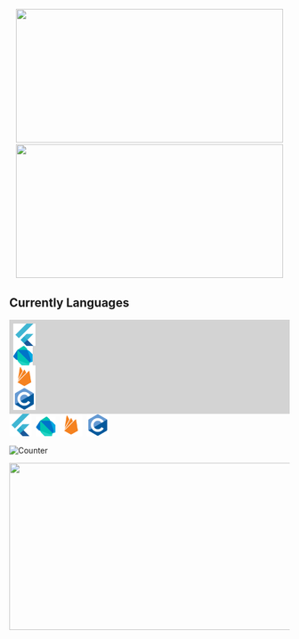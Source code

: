 <p align="center"><img src="https://media.giphy.com/media/eviN38jr1tlOw7mRvW/giphy.gif" width="480" height="240"/><img src="https://media.giphy.com/media/eviN38jr1tlOw7mRvW/giphy.gif" width="480" height="240"/></p>

<h2>Currently Languages</h2>

<div class="container">
  <div 
  style="
  display:flex;
  flex-direction: column;
  flex-grow:1;
  background:lightgray;  
  min-width: 60%;
  justify-content:center;
  padding:0.5em;
  ">
    <img src="https://github.com/devicons/devicon/blob/master/icons/flutter/flutter-original.svg" title="Flutter"             alt="Flutter" width="40" height="40"/>
    <img src="https://github.com/devicons/devicon/blob/master/icons/dart/dart-original.svg" title="Dart"  alt="Dart"           width="35" height="35"/>
    <img src="https://github.com/devicons/devicon/blob/master/icons/firebase/firebase-plain.svg" title="Firebase"             alt="Firebase" width="40" height="40"/>
    <img src="https://github.com/devicons/devicon/blob/master/icons/c/c-original.svg" title="C" alt="C" width="40"             height="40"/>
  </div>
  <div>
    <img src="https://github.com/devicons/devicon/blob/master/icons/flutter/flutter-original.svg" title="Flutter"             alt="Flutter" width="40" height="40"/>&nbsp;
    <img src="https://github.com/devicons/devicon/blob/master/icons/dart/dart-original.svg" title="Dart"  alt="Dart"           width="35" height="35"/>&nbsp;
    <img src="https://github.com/devicons/devicon/blob/master/icons/firebase/firebase-plain.svg" title="Firebase"             alt="Firebase" width="40" height="40"/>&nbsp;
    <img src="https://github.com/devicons/devicon/blob/master/icons/c/c-original.svg" title="C" alt="C" width="40"             height="40"/>&nbsp;
  </div>
 </div>

![Counter](https://gpvc.arturio.dev/LuCXaDs)
<p align="center"><img src="https://media.giphy.com/media/dWesBcTLavkZuG35MI/giphy.gif" width="600" height="300"  /></p>
<!--
**LuCXaDs/lucxads** is a ✨ _special_ ✨ repository because its `README.md` (this file) appears on your GitHub profile.

Here are some ideas to get you started:

- 🔭 I’m currently working on ...
- 🌱 I’m currently learning ...
- 👯 I’m looking to collaborate on ...
- 🤔 I’m looking for help with ...
- 💬 Ask me about ...
- 📫 How to reach me: ...
- 😄 Pronouns: ...
- ⚡ Fun fact: ...
-->
